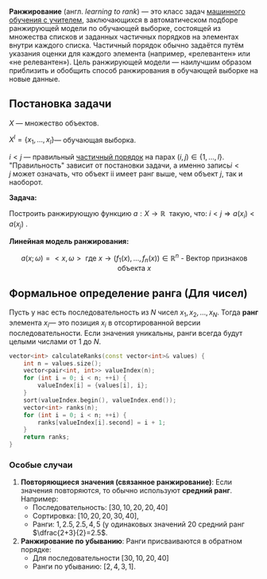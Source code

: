 
**Ранжирование** (англ. _learning to rank_) — это класс задач [машинного обучения с учителем](https://neerc.ifmo.ru/wiki/index.php?title=%D0%9E%D0%B1%D1%89%D0%B8%D0%B5_%D0%BF%D0%BE%D0%BD%D1%8F%D1%82%D0%B8%D1%8F "Общие понятия"), заключающихся в автоматическом подборе ранжирующей модели по обучающей выборке, состоящей из множества списков и заданных частичных порядков на элементах внутри каждого списка. Частичный порядок обычно задаётся путём указания оценки для каждого элемента (например, «релевантен» или «не релевантен»). Цель ранжирующей модели — наилучшим образом приблизить и обобщить способ ранжирования в обучающей выборке на новые данные.

## Постановка задачи

$X$ — множество объектов.

$X^{l}=\{x_{1},\dots,x_{l}\}$— обучающая выборка.

$i\lt j$ — правильный [частичный порядок](https://neerc.ifmo.ru/wiki/index.php?title=%D0%9E%D1%82%D0%BD%D0%BE%D1%88%D0%B5%D0%BD%D0%B8%D0%B5_%D0%BF%D0%BE%D1%80%D1%8F%D0%B4%D0%BA%D0%B0 "Отношение порядка") на парах $(i,j) \in \{1,\dots,l\}$. "Правильность" зависит от постановки задачи, а именно запись$i\lt j$ может означать, что объект ii имеет ранг выше, чем объект $j$, так и наоборот.

**Задача:**

Построить ранжирующую функцию $a:X \rightarrow \mathbb{R}$  такую, что: $i \lt j \Rightarrow a(x_{i}) \lt a(x_{j})$ .

**Линейная модель ранжирования:**

$$a(x;\omega)=<x,\omega> \text{ где }x \rightarrow(f_{1}(x),\dots,f_{n}(x)) \in \mathbb{R}^{n} \text{ - Вектор признаков объекта }x$$
## Формальное определение ранга (Для чисел)

Пусть у нас есть последовательность из $N$ чисел $x_{1},x_{2},\dots,x_{N}$. Тогда **ранг** элемента $x_{i}$— это позиция $x_{i}$​ в отсортированной версии последовательности. Если значения уникальны, ранги всегда будут целыми числами от $1$ до $N$.

```c++
vector<int> calculateRanks(const vector<int>& values) {
	int n = values.size();
	vector<pair<int, int>> valueIndex(n);
	for (int i = 0; i < n; ++i) {
		valueIndex[i] = {values[i], i};
	} 
	sort(valueIndex.begin(), valueIndex.end());
	vector<int> ranks(n);
	for (int i = 0; i < n; ++i) { 
		ranks[valueIndex[i].second] = i + 1; 
	} 
	return ranks; 
}
```

### **Особые случаи**

1. **Повторяющиеся значения (связанное ранжирование)**: Если значения повторяются, то обычно используют **средний ранг**. Например:
	- Последовательность: $[30,10,20,20,40]$
	- Сортировка: $[10,20,20,30,40]$,
	- Ранги: $1,2.5,2.5,4,5$ (у одинаковых значений $20$ средний ранг $\dfrac{2+3}{2}=2.5$.
1. **Ранжирование по убыванию**: Ранги присваиваются в обратном порядке:
	- Для последовательности $[30,10,20,40]$
	- Ранги по убыванию: $[2,4,3,1]$.